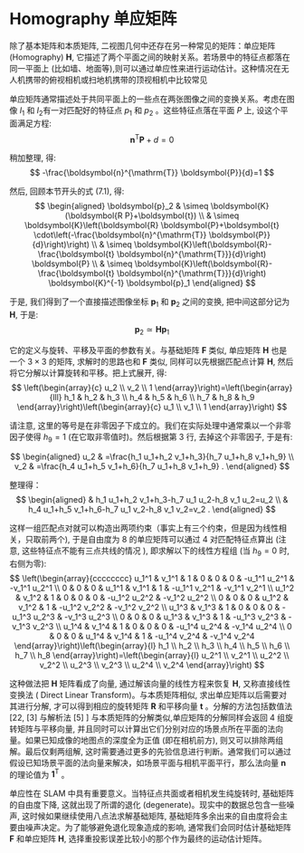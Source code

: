 &emsp;
# Homography 单应矩阵

除了基本矩阵和本质矩阵, 二视图几何中还存在另一种常见的矩阵：单应矩阵 (Homography) $\boldsymbol{H}$, 它描述了两个平面之间的映射关系。若场景中的特征点都落在同一平面上 (比如墙、地面等),则可以通过单应性来进行运动估计。这种情况在无人机携带的俯视相机或扫地机携带的顶视相机中比较常见

单应矩阵通常描述处于共同平面上的一些点在两张图像之间的变换关系。考虑在图像 $I_1$ 和 $I_2$有一对匹配好的特征点 $p_1$ 和 $p_2$ 。这些特征点落在平面 $P$ 上, 设这个平面满足方程:
$$
\boldsymbol{n}^{\mathrm{T}} \boldsymbol{P}+d=0
$$

稍加整理, 得:
$$
-\frac{\boldsymbol{n}^{\mathrm{T}} \boldsymbol{P}}{d}=1
$$

然后, 回顾本节开头的式 (7.1), 得:
$$
\begin{aligned}
\boldsymbol{p}_2 & \simeq \boldsymbol{K}(\boldsymbol{R P}+\boldsymbol{t}) \\
& \simeq \boldsymbol{K}\left(\boldsymbol{R} \boldsymbol{P}+\boldsymbol{t} \cdot\left(-\frac{\boldsymbol{n}^{\mathrm{T}} \boldsymbol{P}}{d}\right)\right) \\
& \simeq \boldsymbol{K}\left(\boldsymbol{R}-\frac{\boldsymbol{t} \boldsymbol{n}^{\mathrm{T}}}{d}\right) \boldsymbol{P} \\
& \simeq \boldsymbol{K}\left(\boldsymbol{R}-\frac{\boldsymbol{t} \boldsymbol{n}^{\mathrm{T}}}{d}\right) \boldsymbol{K}^{-1} \boldsymbol{p}_1
\end{aligned}
$$

于是, 我们得到了一个直接描述图像坐标 $\boldsymbol{p}_1$ 和 $\boldsymbol{p}_2$ 之间的变换, 把中间这部分记为 $\boldsymbol{H}$, 于是:
$$
\boldsymbol{p}_2 \simeq \boldsymbol{H} \boldsymbol{p}_1
$$

它的定义与旋转、平移及平面的参数有关。与基础矩阵 $\boldsymbol{F}$ 类似, 单应矩阵 $\boldsymbol{H}$ 也是一个 $3 \times 3$ 的矩阵, 求解时的思路也和 $\boldsymbol{F}$ 类似, 同样可以先根据匹配点计算 $\boldsymbol{H}$, 然后将它分解以计算旋转和平移。把上式展开, 得:
$$
\left(\begin{array}{c}
u_2 \\
v_2 \\
1
\end{array}\right)=\left(\begin{array}{lll}
h_1 & h_2 & h_3 \\
h_4 & h_5 & h_6 \\
h_7 & h_8 & h_9
\end{array}\right)\left(\begin{array}{c}
u_1 \\
v_1 \\
1
\end{array}\right)
$$

请注意, 这里的等号是在非零因子下成立的。我们在实际处理中通常乘以一个非零因子使得 $h_9=1$ (在它取非零值时)。然后根据第 3 行, 去掉这个非零因子, 于是有:

$$
\begin{aligned}
u_2 & =\frac{h_1 u_1+h_2 v_1+h_3}{h_7 u_1+h_8 v_1+h_9} \\
v_2 & =\frac{h_4 u_1+h_5 v_1+h_6}{h_7 u_1+h_8 v_1+h_9} .
\end{aligned}
$$

整理得：
$$
\begin{aligned}
& h_1 u_1+h_2 v_1+h_3-h_7 u_1 u_2-h_8 v_1 u_2=u_2 \\
& h_4 u_1+h_5 v_1+h_6-h_7 u_1 v_2-h_8 v_1 v_2=v_2 .
\end{aligned}
$$

这样一组匹配点对就可以构造出两项约束（事实上有三个约束，但是因为线性相关，只取前两个), 于是自由度为 8 的单应矩阵可以通过 4 对匹配特征点算出 (注意, 这些特征点不能有三点共线的情况 ), 即求解以下的线性方程组 (当 $h_9=0$ 时, 右侧为零):
$$
\left(\begin{array}{cccccccc}
u_1^1 & v_1^1 & 1 & 0 & 0 & 0 & -u_1^1 u_2^1 & -v_1^1 u_2^1 \\
0 & 0 & 0 & u_1^1 & v_1^1 & 1 & -u_1^1 v_2^1 & -v_1^1 v_2^1 \\
u_1^2 & v_1^2 & 1 & 0 & 0 & 0 & -u_1^2 u_2^2 & -v_1^2 u_2^2 \\
0 & 0 & 0 & u_1^2 & v_1^2 & 1 & -u_1^2 v_2^2 & -v_1^2 v_2^2 \\
u_1^3 & v_1^3 & 1 & 0 & 0 & 0 & -u_1^3 u_2^3 & -v_1^3 u_2^3 \\
0 & 0 & 0 & u_1^3 & v_1^3 & 1 & -u_1^3 v_2^3 & -v_1^3 v_2^3 \\
u_1^4 & v_1^4 & 1 & 0 & 0 & 0 & -u_1^4 u_2^4 & -v_1^4 u_2^4 \\
0 & 0 & 0 & u_1^4 & v_1^4 & 1 & -u_1^4 v_2^4 & -v_1^4 v_2^4
\end{array}\right)\left(\begin{array}{l}
h_1 \\ h_2 \\ h_3 \\ h_4 \\ h_5 \\ h_6 \\ h_7 \\ h_8
\end{array}\right)=\left(\begin{array}{l}
u_2^1 \\ v_2^1 \\ u_2^2 \\ v_2^2 \\ u_2^3 \\ v_2^3 \\ u_2^4 \\ v_2^4
\end{array}\right)
$$

这种做法把 $\boldsymbol{H}$ 矩阵看成了向量, 通过解该向量的线性方程来恢复 $\boldsymbol{H}$, 又称直接线性变换法 ( Direct Linear Transform)。与本质矩阵相似, 求出单应矩阵以后需要对其进行分解, 才可以得到相应的旋转矩阵 $\boldsymbol{R}$ 和平移向量 $\boldsymbol{t}$ 。分解的方法包括数值法 [22, [3] 与解析法 [5] ] 与本质矩阵的分解类似,单应矩阵的分解同样会返回 4 组旋转矩阵与平移向量, 并且同时可以计算出它们分别对应的场景点所在平面的法向量。如果已知成像的地图点的深度全为正值 (即在相机前方), 则又可以排除两组解。最后仅剩两组解, 这时需要通过更多的先验信息进行判断。通常我们可以通过假设已知场景平面的法向量来解决，如场景平面与相机平面平行，那么法向量 $\boldsymbol{n}$ 的理论值为 $\mathbf{1}^{\mathrm{T}}$ 。

单应性在 SLAM 中具有重要意义。当特征点共面或者相机发生纯旋转时, 基础矩阵的自由度下降, 这就出现了所谓的退化 (degenerate)。现实中的数据总包含一些噪声, 这时候如果继续使用八点法求解基础矩阵, 基础矩阵多余出来的自由度将会主要由噪声决定。为了能够避免退化现象造成的影响, 通常我们会同时估计基础矩阵 $\boldsymbol{F}$ 和单应矩阵 $\boldsymbol{H}$, 选择重投影误差比较小的那个作为最终的运动估计矩阵。